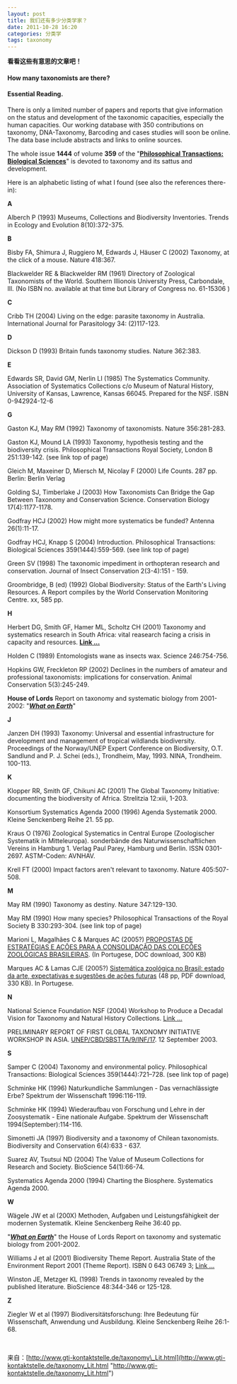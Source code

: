 ```yaml
--- 
layout: post 
title: 我们还有多少分类学家？ 
date: 2011-10-28 16:20
categories: 分类学
tags: taxonomy
---
```


**看看这些有意思的文章吧！**

#### How many taxonomists are there?

#### Essential Reading.

There is only a limited number of papers and reports that give
information on the status and development of the taxonomic capacities,
especially the human capacities. Our working database with 350
contributions on taxonomy, DNA-Taxonomy, Barcoding and cases studies
will soon be online. The data base include abstracts and links to online
sources.

The whole issue **1444** of volume **359** of the "[**Philosophical
Transactions: Biological
Sciences**](http://www.journals.royalsoc.ac.uk/app/home/journal.asp?wasp=9744ed2ecce0494487819a5708a4adba&referrer=parent&backto=homemainpublications,4,7;)"
is devoted to taxonomy and its sattus and development.

Here is an alphabetic listing of what I found (see also the references
there-in):

**A**

Alberch P (1993) Museums, Collections and Biodiversity Inventories.
Trends in Ecology and Evolution 8(10):372-375.

**B**

Bisby FA, Shimura J, Ruggiero M, Edwards J, Häuser C (2002) Taxonomy, at
the click of a mouse. Nature 418:367.

Blackwelder RE & Blackwelder RM (1961) Directory of Zoological
Taxonomists of the World. Southern Illionois University Press,
Carbondale, Ill. (No ISBN no. available at that time but Library of
Congress no. 61-15306 )

**C**

Cribb TH (2004) Living on the edge: parasite taxonomy in Australia.
International Journal for Parasitology 34: (2)117-123.

**D**

Dickson D (1993) Britain funds taxonomy studies. Nature 362:383.

**E**

Edwards SR, David GM, Nerlin LI (1985) The Systematics Community.
Association of Systematics Collections c/o Museum of Natural History,
University of Kansas, Lawrence, Kansas 66045. Prepared for the NSF. ISBN
0-942924-12-6

**G**

Gaston KJ, May RM (1992) Taxonomy of taxonomists. Nature 356:281-283.

Gaston KJ, Mound LA (1993) Taxonomy, hypothesis testing and the
biodiversity crisis. Philosophical Transactions Royal Society, London B
251:139-142. (see link top of page)

Gleich M, Maxeiner D, Miersch M, Nicolay F (2000) Life Counts. 287 pp.
Berlin: Berlin Verlag

Golding SJ, Timberlake J (2003) How Taxonomists Can Bridge the Gap
Between Taxonomy and Conservation Science. Conservation Biology
17(4):1177-1178.

Godfray HCJ (2002) How might more systematics be funded? Antenna
26(1):11-17.

Godfray HCJ, Knapp S (2004) Introduction. Philosophical Transactions:
Biological Sciences 359(1444):559-569. (see link top of page)

Green SV (1998) The taxonomic impediment in orthopteran research and
conservation. Journal of Insect Conservation 2(3-4):151 - 159.

Groombridge, B (ed) (1992) Global Biodiversity: Status of the Earth's
Living Resources. A Report compiles by the World Conservation Monitoring
Centre. xx, 585 pp.

**H**

Herbert DG, Smith GF, Hamer ML, Scholtz CH (2001) Taxonomy and
systematics research in South Africa: vital reasearch facing a crisis in
capacity and resources. [**Link
...**](http://www.nrf.ac.za/news/docs/sabi_systemsubm.pdf)

Holden C (1989) Entomologists wane as insects wax. Science 246:754-756.

Hopkins GW, Freckleton RP (2002) Declines in the numbers of amateur and
professional taxonomists: implications for conservation. Animal
Conservation 5(3):245-249.

**House of Lords** Report on taxonomy and systematic biology from
2001-2002: "***[What on
Earth](http://www.publications.parliament.uk/pa/ld200102/ldselect/ldsctech/118/11801.htm)***"

**J**

Janzen DH (1993) Taxonomy: Universal and essential infrastructure for
development and management of tropical wildlands biodiversity.
Proceedings of the Norway/UNEP Expert Conference on Biodiversity, O.T.
Sandlund and P. J. Schei (eds.), Trondheim, May, 1993. NINA, Trondheim.
100-113.

**K**

Klopper RR, Smith GF, Chikuni AC (2001) The Global Taxonomy Initiative:
documenting the biodiversity of Africa. Strelitzia 12:xiii, 1-203.

Konsortium Systematics Agenda 2000 (1996) Agenda Systematik 2000. Kleine
Senckenberg Reihe 21. 55 pp.

Kraus O (1976) Zoological Systematics in Central Europe (Zoologischer
Systematik in Mitteleuropa). sonderbände des Naturwissenschaftlichen
Vereins in Hamburg 1. Verlag Paul Parey, Hamburg und Berlin. ISSN
0301-2697. ASTM-Coden: AVNHAV.

Krell FT (2000) Impact factors aren't relevant to taxonomy. Nature
405:507-508.

**M**

May RM (1990) Taxonomy as destiny. Nature 347:129-130.

May RM (1990) How many species? Philosophical Transactions of the Royal
Society B 330:293-304. (see link top of page)

Marioni L, Magalhães C & Marques AC (2005?) [PROPOSTAS DE ESTRATÉGIAS E
AÇÕES PARA A CONSOLIDAÇÃO DAS COLEÇÕES ZOOLÓGICAS
BRASILEIRAS](http://www.cria.org.br/cgee/documentos/docgeralzool.doc).
(In Portugese, DOC download, 300 KB)

Marques AC & Lamas CJE (2005?) [Sistemática zoológica no Brasil: estado
da arte, expectativas e sugestões de ações
futuras](http://www.cria.org.br/cgee/junho/docs/EstadoArteZoologia.pdf)
(48 pp, PDF download, 330 KB). In Portugese.

**N**

National Science Foundation NSF (2004) Workshop to Produce a Decadal
Vision for Taxonomy and Natural History Collections. [Link
...](http://www.flmnh.ufl.edu/linne/NSF_Workshop_Report_3-08-04.pdf)

PRELIMINARY REPORT OF FIRST GLOBAL TAXONOMY INITIATIVE WORKSHOP IN ASIA.
[UNEP/CBD/SBSTTA/9/INF/17](http://www.gti-kontakstelle.de/toolkit/toolkit1/SBSTTA-09-rec-en.pdf).
12 September 2003.

**S**

Samper C (2004) Taxonomy and environmental policy. Philosophical
Transactions: Biological Sciences 359(1444):721–728. (see link top of
page)

Schminke HK (1996) Naturkundliche Sammlungen - Das vernachlässigte Erbe?
Spektrum der Wissenschaft 1996:116-119.

Schminke HK (1994) Wiederaufbau von Forschung und Lehre in der
Zoosystematik - Eine nationale Aufgabe. Spektrum der Wissenschaft
1994(September):114-116.

Simonetti JA (1997) Biodiversity and a taxonomy of Chilean taxonomists.
Biodiversity and Conservation 6(4):633 - 637.

Suarez AV, Tsutsui ND (2004) The Value of Museum Collections for
Research and Society. BioScience 54(1):66-74.

Systematics Agenda 2000 (1994) Charting the Biosphere. Systematics
Agenda 2000.

**W**

Wägele JW et al (200X) Methoden, Aufgaben und Leistungsfähigkeit der
modernen Systematik. Kleine Senckenberg Reihe 36:40 pp.

"***[What on
Earth](http://www.publications.parliament.uk/pa/ld200102/ldselect/ldsctech/118/11801.htm)***"
the House of Lords Report on taxonomy and systematic biology from
2001-2002.

Williams J et al (2001) Biodiversity Theme Report. Australia State of
the Environment Report 2001 (Theme Report). ISBN 0 643 06749 3; [Link
...](http://www.deh.gov.au/soe/2001/biodiversity/index.html)

Winston JE, Metzger KL (1998) Trends in taxonomy revealed by the
published literature. BioScience 48:344-346 or 125-128.

**Z**

Ziegler W et al (1997) Biodiversitätsforschung: Ihre Bedeutung für
Wissenschaft, Anwendung und Ausbildung. Kleine Senckenberg Reihe
26:1-68.

 

来自：[http://www.gti-kontaktstelle.de/taxonomy\_Lit.html](http://www.gti-kontaktstelle.de/taxonomy_Lit.html "http://www.gti-kontaktstelle.de/taxonomy_Lit.html")

